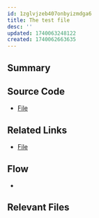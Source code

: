 ```yaml
---
id: 1zglvjzeb407onbyizmdga6
title: The test file
desc: ''
updated: 1740063248122
created: 1740062663635
---
```

## Summary

## Source Code
- [File](/ncu-ad-manager/src/)


## Related Links
- [File](/ncu-ad-manager/src/)

## Flow 
- 

## Relevant Files

